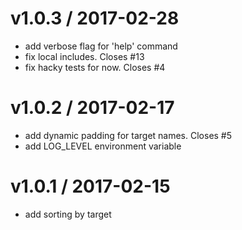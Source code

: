 
v1.0.3 / 2017-02-28
===================

  * add verbose flag for 'help' command
  * fix local includes. Closes #13
  * fix hacky tests for now. Closes #4

v1.0.2 / 2017-02-17
===================

  * add dynamic padding for target names. Closes #5
  * add LOG_LEVEL environment variable

v1.0.1 / 2017-02-15
===================

  * add sorting by target
